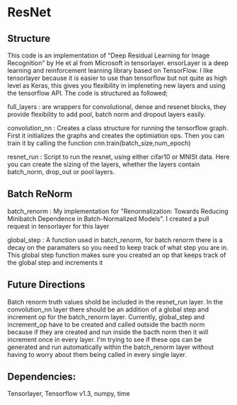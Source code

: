 # ResNet
 
 ## Structure
 
This code is an implementation of "Deep Residual Learning for Image Recognition" by He et al from Microsoft in tensorlayer. ensorLayer is a deep learning and reinforcement learning library based on TensorFlow. I like tensorlayer because it is easier to use than tensorflow but not quite as high level as Keras, this gives you flexibility in impleneting new layers and using the tensorflow API. The code is structured as followed;  
 
full_layers  : are wrappers for convolutional, dense and resenet blocks, they provide flexibility to add pool, batch norm and dropout layers easily. 

convolution_nn : Creates a class structure for running the tensorflow graph. First it initializes the graphs and creates the optimiation ops. Then you can train it by calling the function cnn.train(batch_size,num_epoch)

resnet_run : Script to run the resnet, using either cifar10 or MNISt data. Here you can create the sizing of the layers, whether the layers contain batch_norm, drop_out or pool layers. 

## Batch ReNorm

batch_renorm : My implementation for  "Renormalization: Towards Reducing Minibatch Dependence in Batch-Normalized Models". I created a pull request in tensorlayer for this layer

global_step : A function used in batch_renorm, for batch renorm there is a decay on the paramaters so you need to keep track of what step you are in. This global step function makes sure you created an op that keeps track of the global step and increments it 

## Future Directions

Batch renorm truth values shold be included in the resnet_run layer. In the convolution_nn layer there should be an addition of a global step and increment op for the batch_renorm layer. Currently, global_step and increment_op have to be created and called outside the bacth norm because if they are created and run inside the bacth norm then it will increment once in every layer. I'm trying to see if these ops can be generated and run automatically within the batch_renorm layer without having to worry about them being called in every single layer. 



## Dependencies:

Tensorlayer, Tensorflow v1.3, numpy, time
